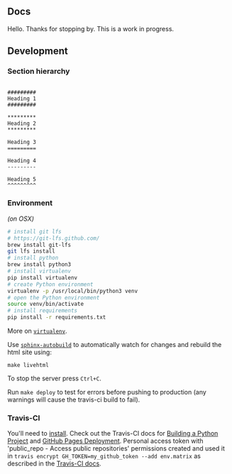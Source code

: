 ## Docs

Hello. Thanks for stopping by. This is a work in progress.

## Development

### Section hierarchy

```

#########
Heading 1
#########

*********
Heading 2
*********

Heading 3
=========

Heading 4
---------

Heading 5
^^^^^^^^^

```

### Environment

_(on OSX)_

```bash
# install git lfs  
# https://git-lfs.github.com/
brew install git-lfs
git lfs install
# install python
brew install python3
# install virtualenv
pip install virtualenv
# create Python environment
virtualenv -p /usr/local/bin/python3 venv
# open the Python environment
source venv/bin/activate
# install requirements
pip install -r requirements.txt
```

More on [`virtualenv`](https://virtualenv.pypa.io/en/stable/).

Use [`sphinx-autobuild`](https://github.com/GaretJax/sphinx-autobuild) to automatically watch for changes and rebuild the html site using:
```
make livehtml
```

To stop the server press `Ctrl+C`.

Run `make deploy` to test for errors before pushing to production (any warnings will cause the travis-ci build to fail).

### Travis-CI

You'll need to [install](https://github.com/travis-ci/travis.rb#installation).
Check out the Travis-CI docs for [Building a Python Project](https://docs.travis-ci.com/user/languages/python/) and [GitHub Pages Deployment](https://docs.travis-ci.com/user/deployment/pages/). Personal access token with 'public_repo - Access public repositories' permissions created and used it in `travis encrypt GH_TOKEN=my_github_token --add env.matrix` as described in the [Travis-CI docs](https://docs.travis-ci.com/user/environment-variables#Encrypting-environment-variables).